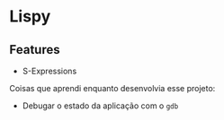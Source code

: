 # Lispy

## Features

- S-Expressions

Coisas que aprendi enquanto desenvolvia esse projeto:

- Debugar o estado da aplicação com o `gdb`
